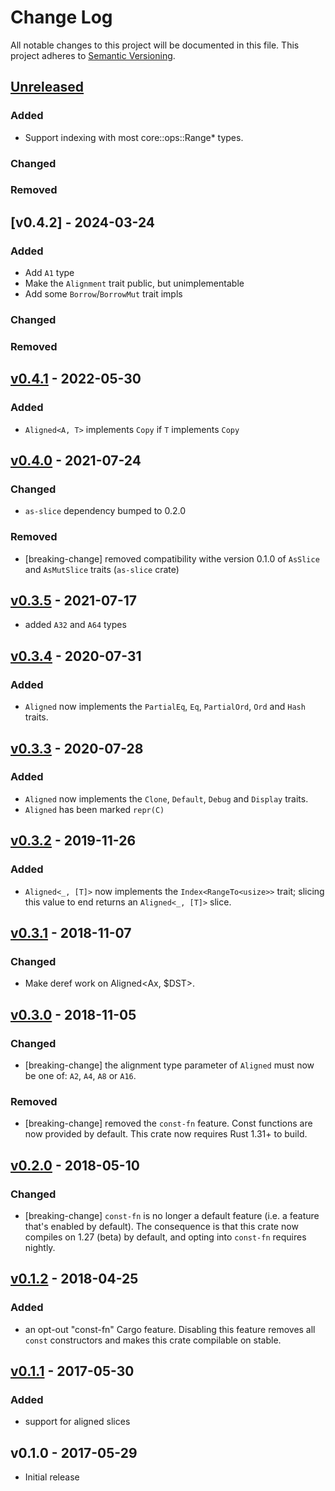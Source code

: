# Change Log

All notable changes to this project will be documented in this file.
This project adheres to [Semantic Versioning](http://semver.org/).

## [Unreleased]

### Added

- Support indexing with most core::ops::Range* types.

### Changed

### Removed

## [v0.4.2] - 2024-03-24

### Added

- Add `A1` type
- Make the `Alignment` trait public, but unimplementable
- Add some `Borrow`/`BorrowMut` trait impls

### Changed

### Removed

## [v0.4.1] - 2022-05-30

### Added

- `Aligned<A, T>` implements `Copy` if `T` implements `Copy`

## [v0.4.0] - 2021-07-24

### Changed

- `as-slice` dependency bumped to 0.2.0

### Removed

- [breaking-change] removed compatibility withe version 0.1.0 of `AsSlice` and `AsMutSlice` traits (`as-slice` crate)

## [v0.3.5] - 2021-07-17

- added `A32` and `A64` types

## [v0.3.4] - 2020-07-31

### Added

- `Aligned` now implements the `PartialEq`, `Eq`, `PartialOrd`, `Ord` and `Hash` traits.

## [v0.3.3] - 2020-07-28

### Added

- `Aligned` now implements the `Clone`, `Default`, `Debug` and `Display` traits.
- `Aligned` has been marked `repr(C)`

## [v0.3.2] - 2019-11-26

### Added

- `Aligned<_, [T]>` now implements the `Index<RangeTo<usize>>` trait; slicing
  this value to end returns an `Aligned<_, [T]>` slice.

## [v0.3.1] - 2018-11-07

### Changed

- Make deref work on Aligned<Ax, $DST>.

## [v0.3.0] - 2018-11-05

### Changed

- [breaking-change] the alignment type parameter of `Aligned` must now be one
  of: `A2`, `A4`, `A8` or `A16`.

### Removed

- [breaking-change] removed the `const-fn` feature. Const functions are now
  provided by default. This crate now requires Rust 1.31+ to build.

## [v0.2.0] - 2018-05-10

### Changed

- [breaking-change] `const-fn` is no longer a default feature (i.e. a feature that's enabled by
  default). The consequence is that this crate now compiles on 1.27 (beta) by default, and opting
  into `const-fn` requires nightly.

## [v0.1.2] - 2018-04-25

### Added

- an opt-out "const-fn" Cargo feature. Disabling this feature removes all `const` constructors and
  makes this crate compilable on stable.

## [v0.1.1] - 2017-05-30

### Added

- support for aligned slices

## v0.1.0 - 2017-05-29

- Initial release

[Unreleased]: https://github.com/japaric/aligned/compare/v0.4.1...HEAD
[v0.4.1]: https://github.com/japaric/aligned/compare/v0.4.0...v0.4.1
[v0.4.0]: https://github.com/japaric/aligned/compare/v0.3.5...v0.4.0
[v0.3.5]: https://github.com/japaric/aligned/compare/v0.3.4...v0.3.5
[v0.3.4]: https://github.com/japaric/aligned/compare/v0.3.3...v0.3.4
[v0.3.3]: https://github.com/japaric/aligned/compare/v0.3.2...v0.3.3
[v0.3.2]: https://github.com/japaric/aligned/compare/v0.3.1...v0.3.2
[v0.3.1]: https://github.com/japaric/aligned/compare/v0.3.0...v0.3.1
[v0.3.0]: https://github.com/japaric/aligned/compare/v0.2.0...v0.3.0
[v0.2.0]: https://github.com/japaric/aligned/compare/v0.1.2...v0.2.0
[v0.1.2]: https://github.com/japaric/aligned/compare/v0.1.1...v0.1.2
[v0.1.1]: https://github.com/japaric/aligned/compare/v0.1.0...v0.1.1

